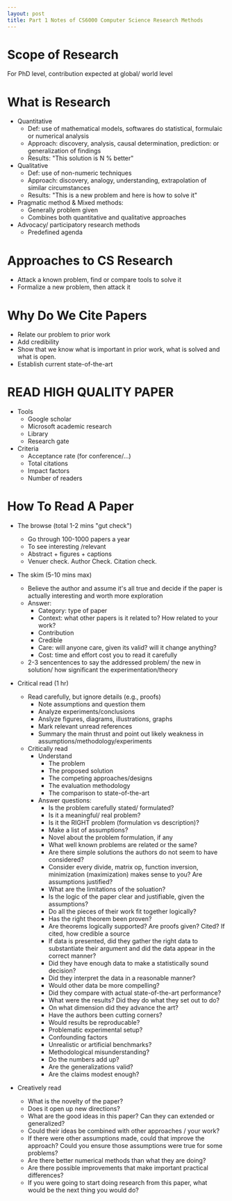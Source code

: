 ```yaml
---
layout: post
title: Part 1 Notes of CS6000 Computer Science Research Methods
---
```

# Scope of Research
For PhD level, contribution expected at global/ world level

# What is Research
- Quantitative 
    - Def: use of mathematical models, softwares do statistical, formulaic or numerical analysis 
    - Approach: discovery, analysis, causal determination, prediction: or generalization of findings
    - Results: "This solution is N % better" 
- Qualitative
    - Def: use of non-numeric techniques
    - Approach: discovery, analogy, understanding, extrapolation of similar circumstances
    - Results: "This is a new problem and here is how to solve it"
- Pragmatic method & Mixed methods:
    - Generally problem given
    - Combines both quantitative and qualitative approaches
- Advocacy/ participatory research methods
    - Predefined agenda

# Approaches to CS Research
- Attack a known problem, find or compare tools to solve it
- Formalize a new problem, then attack it   

# Why Do We Cite Papers
- Relate our problem to prior work
- Add credibility
- Show that we know what is important in prior work, what is solved and what is open.
- Establish current state-of-the-art

# READ HIGH QUALITY PAPER  
- Tools
    - Google scholar
    - Microsoft academic research
    - Library
    - Research gate
- Criteria
    - Acceptance rate (for conference/...)
    - Total citations
    - Impact factors
    - Number of readers

# How To Read A Paper
- The browse (total 1-2 mins "gut check")
    - Go through 100-1000 papers a year 
    - To see interesting /relevant
    - Abstract + figures + captions 
    - Venuer check. Author Check. Citation check.

- The skim (5-10 mins max)
    - Believe the author and assume it's all true and decide if the paper is actually interesting and worth more exploration
    - Answer:
        - Category: type of paper
        - Context: what other papers is it related to? How related to your work?
        - Contribution
        - Credible
        - Care: will anyone care, given its valid? will it change anything?
        - Cost: time and effort cost you to read it carefully
    - 2-3 sencentences to say the addressed problem/ the new in solution/ how significant the experimentation/theory
- Critical read (1 hr)
    - Read carefully, but ignore details (e.g., proofs)
        - Note assumptions and question them
        - Analyze experiments/conclusions
        - Anslyze figures, diagrams, illustrations, graphs
        - Mark relevant unread references
        - Summary the main thrust and point out likely weakness in assumptions/methodology/experiments
    - Critically read
        - Understand
            - The problem
            - The proposed solution
            - The competing approaches/designs
            - The evaluation methodology
            - The comparison to state-of-the-art
        - Answer questions:
            - Is the problem carefully stated/ formulated? 
            - Is it a meaningful/ real problem? 
            - Is it the RIGHT problem (formulation vs description)?
            - Make a list of assumptions?
            - Novel about the problem formulation, if any
            - What well known problems are related or the same?
            - Are there simple solutions the authors do not seem to have considered?
            - Consider every divide, matrix op, function inversion, minimization (maximization) makes sense to you? Are assumptions justified?
            - What are the limitations of the soluation?
            - Is the logic of the paper clear and justifiable, given the assumptions?
            - Do all the pieces of their work fit together logically?
            - Has the right theorem been proven?
            - Are theorems logically supported? Are proofs given? Cited? If cited, how credible a source
            - If data is presented, did they gather the right data to substantiate their argument and did the data appear in the correct manner?
            - Did they have enough data to make a statistically sound decision?
            - Did they interpret the data in a reasonable manner?
            - Would other data be more compelling?
            - Did they compare with actual state-of-the-art performance?
            - What were the results? Did they do what they set out to do?
            - On what dimension did they advance the art?
            - Have the authors been cutting corners?
            - Would results be reproducable?
            - Problematic experimental setup?
            - Confounding factors
            - Unrealistic or artificial benchmarks?
            - Methodological misunderstanding?
            - Do the numbers add up?
            - Are the generalizations valid?
            - Are the claims modest enough?
- Creatively read   
    - What is the novelty of the paper?
    - Does it open up new directions?
    - What are the good ideas in this paper? Can they can extended or generalized?
    - Could their ideas be combined with other approaches / your work?  
    - If there were other assumptions made, could that improve the approach? Could you ensure those assumptions were true for some problems?
    - Are there better numerical methods than what they are doing?
    - Are there possible improvements that make important practical differences?
    - If you were going to start doing research from this paper, what would be the next thing you would do?
